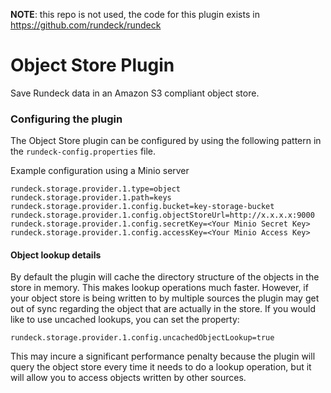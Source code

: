 **NOTE**: this repo is not used, the code for this plugin exists in https://github.com/rundeck/rundeck


# Object Store Plugin

Save Rundeck data in an Amazon S3 compliant object store. 

### Configuring the plugin

The Object Store plugin can be configured by using the following pattern in the `rundeck-config.properties` file.

Example configuration using a Minio server

    rundeck.storage.provider.1.type=object
    rundeck.storage.provider.1.path=keys
    rundeck.storage.provider.1.config.bucket=key-storage-bucket
    rundeck.storage.provider.1.config.objectStoreUrl=http://x.x.x.x:9000
    rundeck.storage.provider.1.config.secretKey=<Your Minio Secret Key>
    rundeck.storage.provider.1.config.accessKey=<Your Minio Access Key>
    
#### Object lookup details

By default the plugin will cache the directory structure of the objects in the store in memory. 
This makes lookup operations much faster. However, if your object store is being written to by
multiple sources the plugin may get out of sync regarding the object that are actually in the store.
If you would like to use uncached lookups, you can set the property:

    rundeck.storage.provider.1.config.uncachedObjectLookup=true
    
This may incure a significant performance penalty because the plugin will query the object store every
time it needs to do a lookup operation, but it will allow you to access objects written by other sources. 
